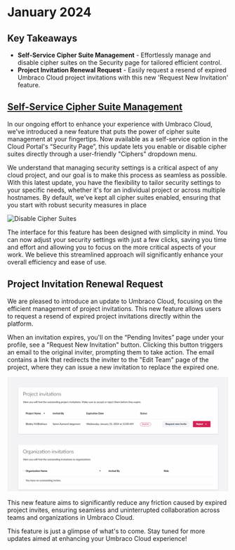 # January 2024

## Key Takeaways

* **Self-Service Cipher Suite Management** - Effortlessly manage and disable cipher suites on the Security page for tailored efficient control.
* **Project Invitation Renewal Request** - Easily request a resend of expired Umbraco Cloud project invitations with this new 'Request New Invitation' feature.

## [Self-Service Cipher Suite Management](../set-up/project-settings/manage-security.md#cipher-suite-management)

In our ongoing effort to enhance your experience with Umbraco Cloud, we've introduced a new feature that puts the power of cipher suite management at your fingertips. Now available as a self-service option in the Cloud Portal's “Security Page”, this update lets you enable or disable cipher suites directly through a user-friendly "Ciphers" dropdown menu.

We understand that managing security settings is a critical aspect of any cloud project, and our goal is to make this process as seamless as possible. With this latest update, you have the flexibility to tailor security settings to your specific needs, whether it's for an individual project or across multiple hostnames. By default, we've kept all cipher suites enabled, ensuring that you start with robust security measures in place

![Disable Cipher Suites](images/DisableCipherSuites.gif)

The interface for this feature has been designed with simplicity in mind. You can now adjust your security settings with just a few clicks, saving you time and effort and allowing you to focus on the more critical aspects of your work. We believe this streamlined approach will significantly enhance your overall efficiency and ease of use.

## Project Invitation Renewal Request

We are pleased to introduce an update to Umbraco Cloud, focusing on the efficient management of project invitations. This new feature allows users to request a resend of expired project invitations directly within the platform.

When an invitation expires, you'll on the “Pending Invites” page under your profile, see a "Request New Invitation" button. Clicking this button triggers an email to the original inviter, prompting them to take action. The email contains a link that redirects the inviter to the "Edit Team" page of the project, where they can issue a new invitation to replace the expired one.

![Request New Project Invite](images/ResendProjectInvite.gif)

This new feature aims to significantly reduce any friction caused by expired project invites, ensuring seamless and uninterrupted collaboration across teams and organizations in Umbraco Cloud.

This feature is just a glimpse of what's to come. Stay tuned for more updates aimed at enhancing your Umbraco Cloud experience!
